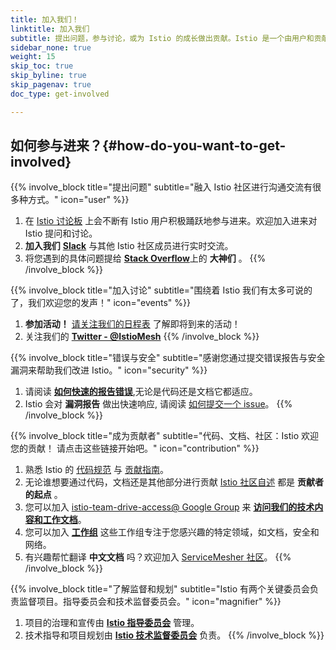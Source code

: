 ```yaml
---
title: 加入我们！
linktitle: 加入我们
subtitle: 提出问题，参与讨论，或为 Istio 的成长做出贡献。Istio 是一个由用户和贡献者参与推动的开源项目。快加入进来吧！
sidebar_none: true
weight: 15
skip_toc: true
skip_byline: true
skip_pagenav: true
doc_type: get-involved

---
```

## 如何参与进来？{#how-do-you-want-to-get-involved}

{{% involve_block title="提出问题" subtitle="融入 Istio 社区进行沟通交流有很多种方式。" icon="user" %}}
1. 在 [Istio 讨论板](https://discuss.istio.io) 上会不断有 Istio 用户积极踊跃地参与进来。欢迎加入进来对 Istio 提问和讨论。
2. **加入我们** [**Slack**](https://slack.istio.io/) 与其他 Istio 社区成员进行实时交流。
3. 将您遇到的具体问题提给 [**Stack Overflow**](https://stackoverflow.com/questions/tagged/istio)上的 **大神们** 。
{{% /involve_block %}}

{{% involve_block title="加入讨论" subtitle="围绕着 Istio 我们有太多可说的了，我们欢迎您的发声！" icon="events" %}}
1. **参加活动！** [请关注我们的日程表](https://calendar.google.com/calendar/embed?src=i10ogf58krfbrsjai5qi16g4do@group.calendar.google.com) 了解即将到来的活动！
2. 关注我们的 [**Twitter - @IstioMesh**](https://twitter.com/IstioMesh)
{{% /involve_block %}}

{{% involve_block title="错误与安全" subtitle="感谢您通过提交错误报告与安全漏洞来帮助我们改进 Istio。" icon="security" %}}
1. 请阅读 [**如何快速的报告错误**](/zh/docs/releases/bugs/),无论是代码还是文档它都适应。
2. Istio 会对 **漏洞报告** 做出快速响应, 请阅读 [如何提交一个 issue](/zh/docs/releases/security-vulnerabilities/)。
{{% /involve_block %}}

{{% involve_block title="成为贡献者" subtitle="代码、文档、社区：Istio 欢迎您的贡献！ 请点击这些链接开始吧。" icon="contribution" %}}
1. 熟悉 Istio 的 [代码规范](https://github.com/istio/community/blob/master/CONTRIBUTING.md#code-of-conduct) 与 [贡献指南](https://github.com/istio/community/blob/master/CONTRIBUTING.md)。
2. 无论谁想要通过代码，文档还是其他部分进行贡献 [Istio 社区自述](https://github.com/istio/community/blob/master/README.md) 都是 **贡献者的起点** 。
3. 您可以加入 [istio-team-drive-access@ Google Group](https://groups.google.com/forum/#！forum/istio-team-drive-access) 来 [**访问我们的技术内容和工作文档**](https://drive.google.com/corp/drive/u/0/folders/0AIS5p3eW9BCtUk9PVA)。
4. 您可以加入 [**工作组**](https://github.com/istio/community/blob/master/WORKING-GROUPS.md) 这些工作组专注于您感兴趣的特定领域，如文档，安全和网络。
5. 有兴趣帮忙翻译 **中文文档** 吗？欢迎加入 [ServiceMesher 社区](https://i.cloudnative.to/istio/event/istio-doc-translation)。
{{% /involve_block %}}

{{% involve_block title="了解监督和规划" subtitle="Istio 有两个关键委员会负责监督项目。指导委员会和技术监督委员会。" icon="magnifier" %}}
1. 项目的治理和宣传由 [**Istio 指导委员会**](https://github.com/istio/community/tree/master/steering) 管理。
2. 技术指导和项目规划由 [**Istio 技术监督委员会**](https://github.com/istio/community/blob/master/TECH-OVERSIGHT-COMMITTEE.md) 负责。
{{% /involve_block %}}
